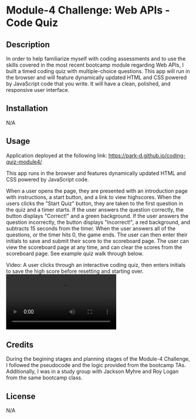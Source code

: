 # Module-4 Challenge: Web APIs - Code Quiz

## Description

In order to help familiarize myself with coding assessments and to use the skills covered in the most recent bootcamp module regarding Web APIs, I built a timed coding quiz with multiple-choice questions. This app will run in the browser and will feature dynamically updated HTML and CSS powered by JavaScript code that you write. It will have a clean, polished, and responsive user interface. 

## Installation

N/A

## Usage

Application deployed at the following link: https://park-d.github.io/coding-quiz-module4/

This app runs in the browser and features dynamically updated HTML and CSS powered by JavaScript code.

When a user opens the page, they are presented with an introduction page with instructions, a start button, and a link to view highscores. When the users clicks the "Start Quiz" button, they are taken to the first question in the quiz and a timer starts. If the user answers the question correctly, the button displays "Correct!" and a green background. If the user answers the question incorrectly, the button displays "Incorrect!", a red background, and subtracts 15 seconds from the timer. When the user answers all of the questions, or the timer hits 0, the game ends. The user can then enter their initials to save and submit their score to the scoreboard page. The user can view the scoreboard page at any time, and can clear the scores from the scoreboard page. See example quiz walk through below.

Video: A user clicks through an interactive coding quiz, then enters initials to save the high score before resetting and starting over.
![Demo Video](https://user-images.githubusercontent.com/54589582/189000006-82eb8556-7af8-439d-900d-b8b07a13d814.mp4)


## Credits

During the begining stages and planning stages of the Module-4 Challenge, I followed the pseudocode and the logic provided from the bootcamp TAs. Additionally, I was in a study group with Jackson Myhre and Roy Logan from the same bootcamp class.

## License

N/A
